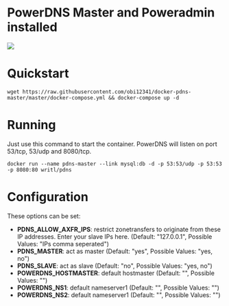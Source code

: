 PowerDNS Master and Poweradmin installed
===========
[![](https://badge.imagelayers.io/writl/unbound:latest.svg)](https://imagelayers.io/?images=writl/pdns:latest 'Get your own badge on imagelayers.io')

# Quickstart

```wget https://raw.githubusercontent.com/obi12341/docker-pdns-master/master/docker-compose.yml && docker-compose up -d```

# Running

Just use this command to start the container. PowerDNS will listen on port 53/tcp, 53/udp and 8080/tcp.

```docker run --name pdns-master --link mysql:db -d -p 53:53/udp -p 53:53 -p 8080:80 writl/pdns```

# Configuration
These options can be set:

- **PDNS_ALLOW_AXFR_IPS**: restrict zonetransfers to originate from these IP addresses. Enter your slave IPs here. (Default: "127.0.0.1", Possible Values: "IPs comma seperated")
- **PDNS_MASTER**: act as master (Default: "yes", Possible Values: "yes, no")
- **PDNS_SLAVE**: act as slave (Default: "no", Possible Values: "yes, no")
- **POWERDNS_HOSTMASTER**: default hostmaster (Default: "", Possible Values: "<email>")
- **POWERDNS_NS1**: default nameserver1 (Default: "", Possible Values: "<domain>")
- **POWERDNS_NS2**: default nameserver1 (Default: "", Possible Values: "<domain>")
